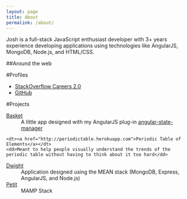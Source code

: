 ```yaml
---
layout: page
title: About
permalink: /about/
---
```


Josh is a full-stack JavaScript enthusiast developer with 3+ years experience developing applications using technologies like AngularJS, MongoDB, Node.js, and HTML/CSS.

##Around the web

#Profiles
<ul class="unstyled">
	<li><a href="http://careers.stackoverflow.com/joshbeam">StackOverflow Careers 2.0</a></li>
	<li><a href="https://github.com/joshbeam/">GitHub</a></li>
</ul>

#Projects
<dl>
	<dt><a href="http://joshbeam.github.io/Basket">Basket</a></dt>
	<dd>A little app designed with my AngularJS plug-in <a href="http://github.com/joshbeam/angular-state-manager">angular-state-manager</a></dd>

	<dt><a href="http://periodictable.herokuapp.com">Periodic Table of Elements</a></dt>
	<dd>Meant to help people visually understand the trends of the periodic table without having to think about it too hard</dd>

<dt><a href="https://whiteboardapp.herokuapp.com">Dwight</a></dt>
	<dd>Application designed using the MEAN stack (MongoDB, Express, AngularJS, and Node.js)</dd>

<dt><a href="http://www.petitjs.com">Petit</a></dt>
	<dd>MAMP Stack</dd>
</dl>